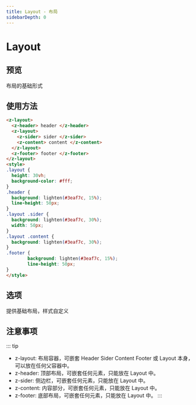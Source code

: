 ```yaml
---
title: Layout - 布局
sidebarDepth: 0
---
```

# Layout

## 预览
布局的基础形式

<ClientOnly>
  <layout-demo/>
</ClientOnly>

## 使用方法
```html
<z-layout>
  <z-header> header </z-header>
  <z-layout>
    <z-sider> sider </z-sider>
    <z-content> content </z-content>
  </z-layout>
  <z-footer> footer </z-footer>
</z-layout>
<style>
.layout {
  height: 30vh;
  background-color: #fff;
}
.header {
  background: lighten(#3eaf7c, 15%);
  line-height: 50px;
}
.layout .sider {
  background: lighten(#3eaf7c, 30%);
  width: 50px;
}
.layout .content {
  background: lighten(#3eaf7c, 30%);
}
.footer {
        background: lighten(#3eaf7c, 15%);
        line-height: 50px;
}
</style>
```


## 选项
提供基础布局，样式自定义

## 注意事项
::: tip
* z-layout: 布局容器，可嵌套 Header Sider Content Footer 或 Layout 本身，可以放在任何父容器中。
* z-header: 顶部布局，可嵌套任何元素，只能放在 Layout 中。
* z-sider: 侧边栏，可嵌套任何元素，只能放在 Layout 中。
* z-content: 内容部分，可嵌套任何元素，只能放在 Layout 中。
* z-footer: 底部布局，可嵌套任何元素，只能放在 Layout 中。
:::
